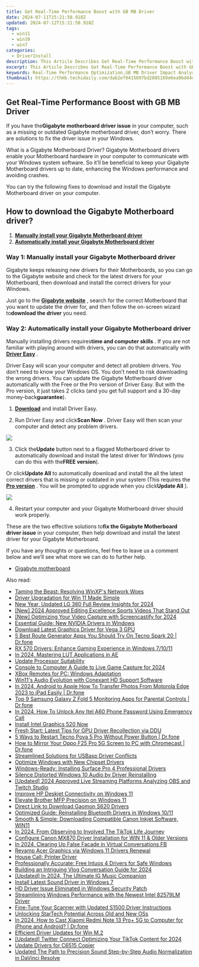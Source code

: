 ```yaml
---
title: Get Real-Time Performance Boost with GB MB Driver
date: 2024-07-11T15:21:50.918Z
updated: 2024-07-12T15:21:50.918Z
tags:
  - win11
  - win10
  - win7
categories:
  - DriverInstall
description: This Article Describes Get Real-Time Performance Boost with GB MB Driver
excerpt: This Article Describes Get Real-Time Performance Boost with GB MB Driver
keywords: Real-Time Performance Optimization,GB MB Driver Impact Analysis,Drive Performance Enhancement Software,Real-Time System Booster GB MB,GB MB Performance Enhancers,Faster Computer Operation with GB Driver,GB MB Drivers Real-Time Benefits
thumbnail: https://thmb.techidaily.com/dab2ef0415897bd2885169e6ea9bd44d0885cdc86df8bf517d1ad2126bf71ef1.jpg
---
```


## Get Real-Time Performance Boost with GB MB Driver

 If you have the**Gigabyte motherboard driver issue** in your computer, such as a missing or outdated Gigabyte motherboard driver, don’t worry. There are solutions to fix the driver issue in your Windows.

 What is a Gigabyte Motherboard Driver? Gigabyte Motherboard drivers enable your Motherboard hardware in your computer to communicate with your Windows system software. So it’ll be beneficial to keep your Gigabyte Motherboard drivers up to date, enhancing the Windows performance and avoiding crashes.

 You can try the following fixes to download and install the Gigabyte Motherboard driver on your computer.

## How to download the Gigabyte Motherboard driver?

1. [**Manually install your Gigabyte Motherboard driver**](#Way1)
2. [**Automatically install your Gigabyte Motherboard driver**](#Way2)

### **Way 1: Manually install your Gigabyte Motherboard driver**

 Gigabyte keeps releasing new drivers for their Motherboards, so you can go to the Gigabyte website and check for the latest drivers for your Motherboard, then download and install the correct drivers for your Windows.

 Just go to the **[Gigabyte website](https://www.gigabyte.com/Support/Motherboard)**  , search for the correct Motherboard that you want to update the driver for, and then follow the on-screen wizard to**download the driver** you need.

### **Way 2: Automatically install your Gigabyte Motherboard driver**

 Manually installing drivers requires**time and computer skills** . If you are not familiar with playing around with drivers, you can do that automatically with **[Driver Easy](https://tools.techidaily.com/drivereasy/download/)**  .

 Driver Easy will scan your computer and detect all problem drivers. You don’t need to know your Windows OS. You don’t need to risk downloading the wrong drivers. You can update the Gigabyte Motherboard driver automatically with the Free or the Pro version of Driver Easy. But with the Pro version, it just takes 2 clicks (and you get full support and a 30-day money-back**guarantee**).

 1) **[Download](https://tools.techidaily.com/drivereasy/download/)**  and install Driver Easy.

 2) Run Driver Easy and click**Scan Now** . Driver Easy will then scan your computer and detect any problem drivers.

![](https://images.drivereasy.com/wp-content/uploads/2018/03/img_5aa7aa40df7c4.png)

 3) Click the**Update** button next to a flagged Motherboard driver to automatically download and install the latest driver for Windows (you can do this with the**FREE version**).

 Or click**Update All** to automatically download and install the all the latest correct drivers that is missing or outdated in your system (This requires the **[Pro version](https://tools.techidaily.com/drivereasy/download/)**  . You will be prompted to upgrade when you click**Update All** ).

![](https://images.drivereasy.com/wp-content/uploads/2018/03/img_5aa7aa62de52e.jpg)

 4) Restart your computer and your Gigabyte Motherboard driver should work properly.

 These are the two effective solutions to**fix the Gigabyte Motherboard driver issue** in your computer, then help download and install the latest driver for your Gigabyte Motherboard.

 If you have any thoughts or questions, feel free to leave us a comment below and we’ll see what more we can do to further help.

* [Gigabyte motherboard](https://store.drivereasy.com/order/cart.php?PRODS=4731822&QTY=1&AFFILIATE=108875)

<ins class="adsbygoogle"
     style="display:block"
     data-ad-format="autorelaxed"
     data-ad-client="ca-pub-7571918770474297"
     data-ad-slot="1223367746"></ins>



<ins class="adsbygoogle"
     style="display:block"
     data-ad-client="ca-pub-7571918770474297"
     data-ad-slot="8358498916"
     data-ad-format="auto"
     data-full-width-responsive="true"></ins>



<span class="atpl-alsoreadstyle">Also read:</span>
<div><ul>
<li><a href="https://driver-install.techidaily.com/taming-the-beast-resolving-winxps-network-woes/"><u>Taming the Beast: Resolving WinXP's Network Woes</u></a></li>
<li><a href="https://driver-install.techidaily.com/driver-upgradation-for-win-11-made-simple/"><u>Driver Upgradation for Win 11 Made Simple</u></a></li>
<li><a href="https://extra-guidance.techidaily.com/new-year-updated-lg-360-full-review-insights-for-2024/"><u>New Year, Updated LG 360  Full Review Insights for 2024</u></a></li>
<li><a href="https://youtube-data.techidaily.com/024-approved-editing-excellence-sports-videos-that-stand-out/"><u>[New] 2024 Approved  Editing Excellence  Sports Videos That Stand Out</u></a></li>
<li><a href="https://screen-mirroring-recording.techidaily.com/new-optimizing-your-video-capture-with-screencastify-for-2024/"><u>[New] Optimizing Your Video Capture with Screencastify for 2024</u></a></li>
<li><a href="https://driver-install.techidaily.com/essential-guide-new-nvidia-drivers-in-windows/"><u>Essential Guide: New NVIDIA Drivers in Windows</u></a></li>
<li><a href="https://driver-install.techidaily.com/download-latest-graphics-driver-for-vega-3-gpu/"><u>Download Latest Graphics Driver for Vega 3 GPU</u></a></li>
<li><a href="https://location-fake.techidaily.com/5-best-route-generator-apps-you-should-try-on-tecno-spark-20-drfone-by-drfone-virtual-android/"><u>5 Best Route Generator Apps You Should Try On Tecno Spark 20 | Dr.fone</u></a></li>
<li><a href="https://driver-install.techidaily.com/rx-570-drivers-enhance-gaming-experience-in-windows-71011/"><u>RX 570 Drivers: Enhance Gaming Experience in Windows 7/10/11</u></a></li>
<li><a href="https://extra-skills.techidaily.com/in-2024-mastering-lut-applications-in-ae/"><u>In 2024, Mastering LUT Applications in AE</u></a></li>
<li><a href="https://driver-install.techidaily.com/update-processor-suitability/"><u>Update Processor Suitability</u></a></li>
<li><a href="https://screen-video-capture.techidaily.com/console-to-computer-a-guide-to-live-game-capture-for-2024/"><u>Console to Computer  A Guide to Live Game Capture for 2024</u></a></li>
<li><a href="https://driver-install.techidaily.com/xbox-remotes-for-pc-windows-adaptation/"><u>XBox Remotes for PC: Windows Adaptation</u></a></li>
<li><a href="https://driver-install.techidaily.com/win11s-audio-evolution-with-conexant-hd-support-software/"><u>Win11's Audio Evolution with Conexant HD Support Software</u></a></li>
<li><a href="https://android-transfer.techidaily.com/in-2024-android-to-apple-how-to-transfer-photos-from-motorola-edge-2023-to-ipad-easily-drfone-by-drfone-transfer-from-android-transfer-from-android/"><u>In 2024, Android to Apple How To Transfer Photos From Motorola Edge 2023 to iPad Easily | Dr.fone</u></a></li>
<li><a href="https://android-location-track.techidaily.com/top-9-samsung-galaxy-z-fold-5-monitoring-apps-for-parental-controls-drfone-by-drfone-virtual-android/"><u>Top 9 Samsung Galaxy Z Fold 5 Monitoring Apps for Parental Controls | Dr.fone</u></a></li>
<li><a href="https://unlock-android.techidaily.com/in-2024-how-to-unlock-any-itel-a60-phone-password-using-emergency-call-by-drfone-android/"><u>In 2024, How To Unlock Any Itel A60 Phone Password Using Emergency Call</u></a></li>
<li><a href="https://driver-install.techidaily.com/install-intel-graphics-520-now/"><u>Install Intel Graphics 520 Now</u></a></li>
<li><a href="https://driver-install.techidaily.com/fresh-start-latest-tips-for-gpu-driver-recollection-via-ddu/"><u>Fresh Start: Latest Tips for GPU Driver Recollection via DDU</u></a></li>
<li><a href="https://phone-solutions.techidaily.com/5-ways-to-restart-tecno-pova-5-pro-without-power-button-drfone-by-drfone-reset-android-reset-android/"><u>5 Ways to Restart Tecno Pova 5 Pro Without Power Button | Dr.fone</u></a></li>
<li><a href="https://screen-mirror.techidaily.com/how-to-mirror-your-oppo-f25-pro-5g-screen-to-pc-with-chromecast-drfone-by-drfone-android/"><u>How to Mirror Your Oppo F25 Pro 5G Screen to PC with Chromecast | Dr.fone</u></a></li>
<li><a href="https://driver-install.techidaily.com/streamlined-solutions-for-usbasp-driver-conflicts/"><u>Streamlined Solutions for USBasp Driver Conflicts</u></a></li>
<li><a href="https://driver-install.techidaily.com/optimize-windows-with-new-chipset-drivers/"><u>Optimize Windows with New Chipset Drivers</u></a></li>
<li><a href="https://driver-install.techidaily.com/windows-ready-installing-surface-pro-4-professional-drivers/"><u>Windows-Ready: Installing Surface Pro 4 Professional Drivers</u></a></li>
<li><a href="https://driver-install.techidaily.com/silence-distorted-windows-10-audio-by-driver-reinstalling/"><u>Silence Distorted Windows 10 Audio by Driver Reinstalling</u></a></li>
<li><a href="https://screen-recording.techidaily.com/updated-2024-approved-live-streaming-platforms-analyzing-obs-and-twitch-studio/"><u>[Updated] 2024 Approved  Live Streaming Platforms  Analyzing OBS and Twitch Studio</u></a></li>
<li><a href="https://driver-install.techidaily.com/improve-hp-deskjet-connectivity-on-windows-11/"><u>Improve HP Deskjet Connectivity on Windows 11</u></a></li>
<li><a href="https://driver-install.techidaily.com/elevate-brother-mfp-precision-on-windows-11/"><u>Elevate Brother MFP Precision on Windows 11</u></a></li>
<li><a href="https://driver-install.techidaily.com/direct-link-to-download-gaomon-s620-drivers/"><u>Direct Link to Download Gaomon S620 Drivers</u></a></li>
<li><a href="https://driver-install.techidaily.com/optimized-guide-reinstalling-bluetooth-drivers-in-windows-1011/"><u>Optimized Guide: Reinstalling Bluetooth Drivers in Windows 10/11</u></a></li>
<li><a href="https://driver-install.techidaily.com/smooth-and-simple-downloading-compatible-canon-inkjet-software-win11/"><u>Smooth & Simple: Downloading Compatible Canon Inkjet Software, WIN11</u></a></li>
<li><a href="https://tiktok-video-recordings.techidaily.com/in-2024-from-observing-to-involved-the-tiktok-life-journey/"><u>In 2024, From Observing to Involved  The TikTok Life Journey</u></a></li>
<li><a href="https://driver-install.techidaily.com/configure-canon-mx870-driver-installation-for-win-11-and-older-versions/"><u>Configure Canon MX870 Driver Installation for WIN 11 & Older Versions</u></a></li>
<li><a href="https://facebook-clips.techidaily.com/in-2024-clearing-up-false-facade-in-virtual-conversations-fb/"><u>In 2024, Clearing Up False Facade in Virtual Conversations FB</u></a></li>
<li><a href="https://driver-install.techidaily.com/revamp-acer-graphics-via-windows-11-drivers-renewal/"><u>Revamp Acer Graphics via Windows 11 Drivers Renewal</u></a></li>
<li><a href="https://driver-install.techidaily.com/house-call-printer-driver/"><u>House Call: Printer Driver</u></a></li>
<li><a href="https://driver-install.techidaily.com/professionally-accurate-free-intuos-4-drivers-for-safe-windows/"><u>Professionally Accurate: Free Intuos 4 Drivers for Safe Windows</u></a></li>
<li><a href="https://article-helps.techidaily.com/building-an-intriguing-vlog-conversation-guide-for-2024/"><u>Building an Intriguing Vlog Conversation Guide for 2024</u></a></li>
<li><a href="https://instagram-videos.techidaily.com/updated-in-2024-the-ultimate-ig-music-companion/"><u>[Updated] In 2024, The Ultimate IG Music Companion</u></a></li>
<li><a href="https://driver-install.techidaily.com/install-latest-sound-driver-in-windows-7/"><u>Install Latest Sound Driver in Windows 7</u></a></li>
<li><a href="https://driver-install.techidaily.com/hd-driver-issue-eliminated-in-windows-security-patch/"><u>HD Driver Issue Eliminated in Windows Security Patch</u></a></li>
<li><a href="https://driver-install.techidaily.com/streamlining-windows-performance-with-the-newest-intel-82579lm-driver/"><u>Streamlining Windows Performance with the Newest Intel 82579LM Driver</u></a></li>
<li><a href="https://driver-install.techidaily.com/fine-tune-your-scanner-with-updated-s1500-driver-instructions/"><u>Fine-Tune Your Scanner with Updated S1500 Driver Instructions</u></a></li>
<li><a href="https://driver-install.techidaily.com/unlocking-startech-potential-across-old-and-new-oss/"><u>Unlocking StarTech Potential Across Old and New OSs</u></a></li>
<li><a href="https://screen-mirror.techidaily.com/in-2024-how-to-cast-xiaomi-redmi-note-13-proplus-5g-to-computer-for-iphone-and-android-drfone-by-drfone-android/"><u>In 2024, How to Cast Xiaomi Redmi Note 13 Pro+ 5G to Computer for iPhone and Android? | Dr.fone</u></a></li>
<li><a href="https://driver-install.techidaily.com/efficient-driver-updates-for-win-m2/"><u>Efficient Driver Updates for Win M.2</u></a></li>
<li><a href="https://twitter-videos.techidaily.com/updated-twitter-connect-optimizing-your-tiktok-content-for-2024/"><u>[Updated] Twitter Connect  Optimizing Your TikTok Content for 2024</u></a></li>
<li><a href="https://driver-install.techidaily.com/update-drivers-for-c6515-copier/"><u>Update Drivers for C6515 Copier</u></a></li>
<li><a href="https://sound-optimizing.techidaily.com/updated-the-path-to-precision-sound-step-by-step-audio-normalization-in-davinci-resolve/"><u>Updated The Path to Precision Sound Step-by-Step Audio Normalization in DaVinci Resolve</u></a></li>
</ul></div>
